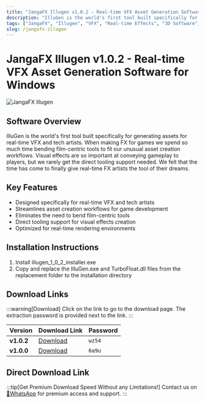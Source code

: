 ```yaml
---
title: "JangaFX Illugen v1.0.2 - Real-time VFX Asset Generation Software for Windows"
description: "IlluGen is the world's first tool built specifically for generating assets for real-time VFX and tech artists. Create stunning visual effects for games with this specialized tool designed for real-time workflows."
tags: ["JangaFX", "Illugen", "VFX", "Real-time Effects", "3D Software", "Visual Effects", "Game Development", "Asset Generation", "Tech Art", "Special Effects"]
slug: /jangafx-illugen
---
```


# JangaFX Illugen v1.0.2 - Real-time VFX Asset Generation Software for Windows

![JangaFX Illugen](https://www.gfxcamp.com/wp-content/uploads/2025/07/Illugen-v1.0.0.jpg)

## Software Overview

IlluGen is the world's first tool built specifically for generating assets for real-time VFX and tech artists. When making FX for games we spend so much time bending film-centric tools to fit our unusual asset creation workflows. Visual effects are so important at conveying gameplay to players, but we rarely get the direct tooling support needed. We felt that the time has come to finally give real-time FX artists the tool of their dreams.

## Key Features

- Designed specifically for real-time VFX and tech artists
- Streamlines asset creation workflows for game development
- Eliminates the need to bend film-centric tools
- Direct tooling support for visual effects creation
- Optimized for real-time rendering environments

## Installation Instructions

1. Install illugen_1_0_2_installer.exe
2. Copy and replace the IlluGen.exe and TurboFloat.dll files from the replacement folder to the installation directory

## Download Links

:::warning[Download]
Click on the link to go to the download page. The extraction password is provided next to the link.
:::

| Version | Download Link | Password |
| ------- | ------------- | -------- |
| **v1.0.2** | [Download](https://pan.baidu.com/s/1Njk3GgFnUhIscQgnej7DAw?pwd=wz54) | `wz54` |
| **v1.0.0** | [Download](https://pan.baidu.com/s/1egBffqnhXNop4xjBwV9vCw?pwd=6a9u) | `6a9u` |

## Direct Download Link
:::tip[Get Premium Download Speed Without any Limitations!]
Contact us on [💬WhatsApp](https://wa.me/+8613237610083) for premium  access and support.
:::